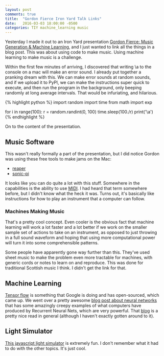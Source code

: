 ```yaml
---
layout: post
comments: true
title:  "Gordon Fierce Iron Yard Talk Links"
date:   2016-03-03 18:00:00 -0500
categories: TIY machine_learning music
---
```


Yesterday I made it out to an Iron Yard presentation 
[Gordon Fierce: Music Generation & Machine Learning][pres], and I just 
wanted to link all the things in a blog post. This was about using code
to make music. Using machine learning to make music is a challenge.

Within the first few minutes of arriving, I discovered that writing 
\\a to the console on a mac will make an error sound. I already put together
a pranking dream with this. We can make error sounds at random sounds, and
if we upload it to PyPI, we can make the instructions super quick to execute,
and then run the program in the background, only beeping randomly at long
average intervals. That would be infuriating, and hilarious.

{% highlight python %}
import random
import time
from math import exp

for i in range(100):
  r = random.randint(0, 100)
  time.sleep(100./r)
  print('\a')
{% endhighlight %}

On to the content of the presentation.

## Music Software

This wasn't really formally a part of the presentation, but I did notice
Gordon was using these free tools to make jams on the Mac:

 - [reaper][reaper]
 - [sonic-pi][sonic-pi]

It looks like you can do quite a lot with this stuff. Somewhere in the
capabilities is the ability to use [MIDI][MIDI]. I had heard that term
somewhere before, but I didn't know what the heck it was. Turns out, it's
basically like instructions for how to play an instrument that a computer
can follow.

### Machines Making Music

That's a pretty cool concept. Even cooler is the obvious fact that machine
learning will work a lot faster and a lot better if we work on the smaller
sample set of actions to take on an instrument, as opposed to just throwing
in a full sound waveform and hoping that using more computational power
will turn it into some comprehensible patterns.

Some people have apparently gone way further than this. They've used
sheet music to make the problem even more tractable for machines,
with generic cords or notes to learn on and reproduce. This was done
for traditional Scottish music I think. I didn't get the link for that.

## Machine Learning

[Tensor flow][tensor] is something that Google is doing and has open-sourced,
which came up. We went over a pretty awesome
[blog post about neural networks][karpathy-post] that has some amazingly
creepy examples of what computers have produced by Recurrent Neural Nets,
which are very powerful. That [blog][karpathy] is a pretty nice read in
general (although I haven't exactly gotten around to it).

## Light Simulator

[This javascript light simulator][light-game] is extremely fun. I don't
remember what it had to do with the other topics. It's just cool.



[pres]: http://www.meetup.com/The-Iron-Yard-Alumni-Presentation-Interactive/events/229085698/
[reaper]: http://www.reaper.fm/download.php
[sonic-pi]: http://sonic-pi.net/
[MIDI]: https://en.wikipedia.org/wiki/MIDI
[light-game]: https://benedikt-bitterli.me/tantalum/tantalum.html
[tensor]: https://www.tensorflow.org/
[karpathy]: http://karpathy.github.io/
[karpathy-post]: http://karpathy.github.io/2015/05/21/rnn-effectiveness/

